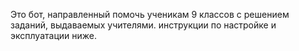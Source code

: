 Это бот, направленный помочь ученикам 9 классов с решением заданий, выдаваемых учителями.
инструкции по настройке и эксплуатации ниже.
